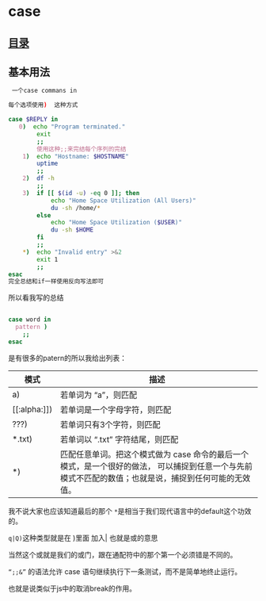 # case
## [目录](https://github.com/shgopher/GOFamily/tree/master/%E5%85%A5%E9%97%A8%E7%AF%87/%E6%93%8D%E4%BD%9C%E7%B3%BB%E7%BB%9F/shell)
## 基本用法
```bash
 一个case commans in

每个选项使用)  这种方式

case $REPLY in
   0)  echo "Program terminated."
        exit
        ;;
        使用这种;;来完结每个序列的完结
    1)  echo "Hostname: $HOSTNAME"
        uptime
        ;;
    2)  df -h
        ;;
    3)  if [[ $(id -u) -eq 0 ]]; then
            echo "Home Space Utilization (All Users)"
            du -sh /home/*
        else
            echo "Home Space Utilization ($USER)"
            du -sh $HOME
        fi
        ;;
    *)  echo "Invalid entry" >&2
        exit 1
        ;;
esac
完全总结和if一样使用反向写法即可
```
所以看我写的总结
```bash

case word in
  pattern )
    ;;
esac

```
是有很多的patern的所以我给出列表：

|模式|	描述
|-|-|
|a)|	若单词为 “a”，则匹配
|[[:alpha:]])|	若单词是一个字母字符，则匹配
|???)|	若单词只有3个字符，则匹配
|*.txt)|	若单词以 “.txt” 字符结尾，则匹配
|*)|	匹配任意单词。把这个模式做为 case 命令的最后一个模式，是一个很好的做法， 可以捕捉到任意一个与先前模式不匹配的数值；也就是说，捕捉到任何可能的无效值。

我不说大家也应该知道最后的那个 `*`是相当于我们现代语言中的default这个功效的。

`q|Q)`这种类型就是在 )里面 加入| 也就是或的意思

当然这个或就是我们的或门，跟在通配符中的那个第一个必须错是不同的。

`“;;&”` 的语法允许 case 语句继续执行下一条测试，而不是简单地终止运行。

也就是说类似于js中的取消break的作用。
